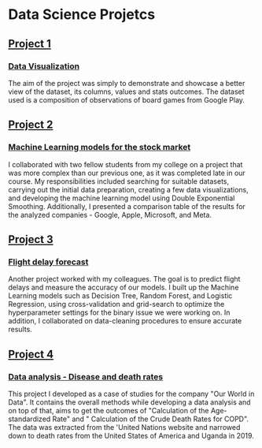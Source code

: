 # Data Science Projetcs
## [Project 1](https://github.com/GiovannaAmorim/Data-Science-Projetcs/blob/Project-1---Data-Visualizatiom/Project%201%20-%20%20Data%20Visualization.ipynb)
### [Data Visualization](https://github.com/GiovannaAmorim/Data-Science-Projetcs/blob/Project-1---Data-Visualizatiom/Project%201%20-%20%20Data%20Visualization.ipynb)

The aim of the project was simply to demonstrate and showcase a better view of the dataset, its columns, values and stats outcomes. 
The dataset used is a composition of observations of board games from Google Play. 




## [Project 2](https://github.com/GiovannaAmorim/Data-Science-Projetcs/blob/Project-2---Machine-Learning-models-for-stocks-market/Project%202%20-%20ML_FINANCE_STOCKS_MARKET.ipynb) 
### [Machine Learning models for the stock market](https://github.com/GiovannaAmorim/Data-Science-Projetcs/blob/Project-2---Machine-Learning-models-for-stocks-market/Project%202%20-%20ML_FINANCE_STOCKS_MARKET.ipynb)

I collaborated with two fellow students from my college on a project that was more complex than our previous one, as it was completed late in our course. My responsibilities included searching for suitable datasets, carrying out the initial data preparation, creating a few data visualizations, and developing the machine learning model using Double Exponential Smoothing. 
Additionally, I presented a comparison table of the results for the analyzed companies - Google, Apple, Microsoft, and Meta.




## [Project 3](https://github.com/GiovannaAmorim/Data-Science-Projetcs/blob/Project-3---Flight-delay-forecast/Project%203%20-%20Flight%20delay%20forecast.ipynb)
### [Flight delay forecast](https://github.com/GiovannaAmorim/Data-Science-Projetcs/blob/Project-3---Flight-delay-forecast/Project%203%20-%20Flight%20delay%20forecast.ipynb)

Another project worked with my colleagues. The goal is to predict flight delays and measure the accuracy of our models. 
I built up the Machine Learning models such as Decision Tree, Random Forest, and Logistic Regression, using cross-validation and grid-search to optimize the hyperparameter settings for the binary issue we were working on. 
In addition, I collaborated on data-cleaning procedures to ensure accurate results.


## [Project 4](https://github.com/GiovannaAmorim/Data-Science-Projetcs/blob/main/Data_analysis_exercise_Our_World_in_Data_Junior_Data_Scientist_application.ipynb)
### [Data analysis - Disease and death rates](https://github.com/GiovannaAmorim/Data-Science-Projetcs/blob/main/Data_analysis_exercise_Our_World_in_Data_Junior_Data_Scientist_application.ipynb)

This project I developed as a case of studies for the company "Our World in Data". It contains the overall methods while developing a data analysis and on top of that, aims to get the outcomes of "Calculation of the Age-standardized Rate" and " Calculation of the Crude Death Rates for COPD". The data was extracted from the 'United Nations website and narrowed down to death rates from the United States of America and Uganda in 2019.

